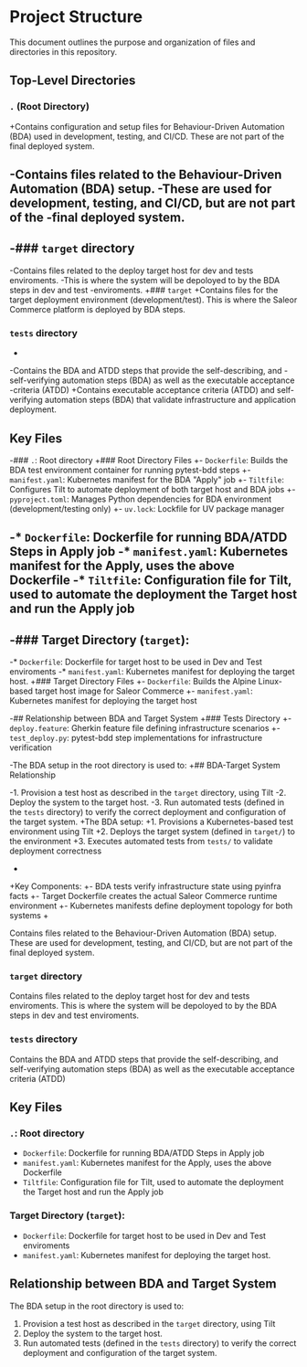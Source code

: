 # Project Structure

This document outlines the purpose and organization of files and directories in this repository.

## Top-Level Directories

### `.` (Root Directory)
+Contains configuration and setup files for Behaviour-Driven Automation (BDA) used in development, testing, and CI/CD. These are not part of the final deployed system.

-Contains files related to the Behaviour-Driven Automation (BDA) setup.
-These are used for development, testing, and CI/CD, but are not part of the
-final deployed system.
-
-### `target` directory
-
-Contains files related to the deploy target host for dev and tests enviroments.
-This is where the system will be depoloyed to by the BDA steps in dev and test
-enviroments.
+### `target`
+Contains files for the target deployment environment (development/test). This is where the Saleor Commerce platform is deployed by BDA steps.

### `tests` directory
-
-Contains the BDA and ATDD steps that provide the self-describing, and
-self-verifying automation steps (BDA) as well as the executable acceptance
-criteria (ATDD)
+Contains executable acceptance criteria (ATDD) and self-verifying automation steps (BDA) that validate infrastructure and application deployment.

## Key Files

-### `.`: Root directory
+### Root Directory Files
+- `Dockerfile`: Builds the BDA test environment container for running pytest-bdd steps
+- `manifest.yaml`: Kubernetes manifest for the BDA "Apply" job
+- `Tiltfile`: Configures Tilt to automate deployment of both target host and BDA jobs
+- `pyproject.toml`: Manages Python dependencies for BDA environment (development/testing only)
+- `uv.lock`: Lockfile for UV package manager

-* `Dockerfile`: Dockerfile for running BDA/ATDD Steps in Apply job
-* `manifest.yaml`: Kubernetes manifest for the Apply, uses the above Dockerfile
-* `Tiltfile`: Configuration file for Tilt, used to automate the deployment the Target host and run the Apply job
-
-### Target Directory (`target`):
-
-* `Dockerfile`: Dockerfile for target host to be used in Dev and Test enviroments
-* `manifest.yaml`: Kubernetes manifest for deploying the target host.
+### Target Directory Files
+- `Dockerfile`: Builds the Alpine Linux-based target host image for Saleor Commerce
+- `manifest.yaml`: Kubernetes manifest for deploying the target host

-## Relationship between BDA and Target System
+### Tests Directory
+- `deploy.feature`: Gherkin feature file defining infrastructure scenarios
+- `test_deploy.py`: pytest-bdd step implementations for infrastructure verification

-The BDA setup in the root directory is used to:
+## BDA-Target System Relationship

-1.  Provision a test host as described in the `target` directory, using Tilt
-2.  Deploy the system to the target host.
-3.  Run automated tests (defined in the `tests` directory) to verify the correct deployment and configuration of the target system.
+The BDA setup:
+1. Provisions a Kubernetes-based test environment using Tilt
+2. Deploys the target system (defined in `target/`) to the environment
+3. Executes automated tests from `tests/` to validate deployment correctness

-
+Key Components:
+- BDA tests verify infrastructure state using pyinfra facts
+- Target Dockerfile creates the actual Saleor Commerce runtime environment
+- Kubernetes manifests define deployment topology for both systems
+

Contains files related to the Behaviour-Driven Automation (BDA) setup.
These are used for development, testing, and CI/CD, but are not part of the
final deployed system.

### `target` directory

Contains files related to the deploy target host for dev and tests enviroments.
This is where the system will be depoloyed to by the BDA steps in dev and test
enviroments.

### `tests` directory

Contains the BDA and ATDD steps that provide the self-describing, and
self-verifying automation steps (BDA) as well as the executable acceptance
criteria (ATDD)

## Key Files

### `.`: Root directory

* `Dockerfile`: Dockerfile for running BDA/ATDD Steps in Apply job
* `manifest.yaml`: Kubernetes manifest for the Apply, uses the above Dockerfile
* `Tiltfile`: Configuration file for Tilt, used to automate the deployment the Target host and run the Apply job

### Target Directory (`target`):

* `Dockerfile`: Dockerfile for target host to be used in Dev and Test enviroments
* `manifest.yaml`: Kubernetes manifest for deploying the target host.

## Relationship between BDA and Target System

The BDA setup in the root directory is used to:

1.  Provision a test host as described in the `target` directory, using Tilt
2.  Deploy the system to the target host.
3.  Run automated tests (defined in the `tests` directory) to verify the correct deployment and configuration of the target system.


